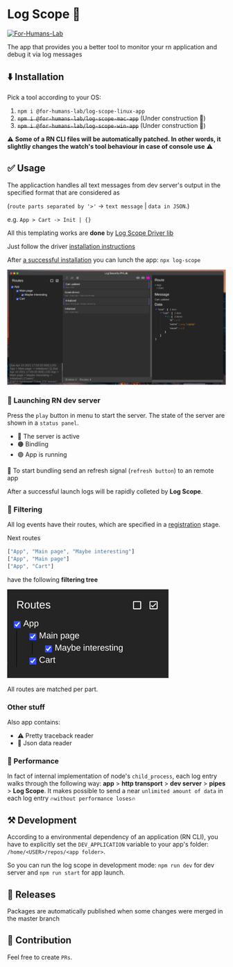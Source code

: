 # Log Scope 🔔
[![For-Humans-Lab](https://circleci.com/gh/For-Humans-Lab/log-scope-app.svg?style=svg)](https://app.circleci.com/pipelines/github/For-Humans-Lab/log-scope-app?branch=master)

The app that provides you a better tool to monitor your rn application and debug it via log messages

## ⬇️ Installation 
Pick a tool according to your OS:
1. `npm i @for-humans-lab/log-scope-linux-app`
2. <strike>`npm i @for-humans-lab/log-scope-mac-app`</strike> (Under construction 🔨)
3. <strike>`npm i @for-humans-lab/log-scope-win-app`</strike> (Under construction 🔨)

⚠️ **Some of a RN CLI files will be automatically patched. In other words, it slightliy changes the watch's tool behaviour in case of console use** ⚠️

## ✅ Usage 
The appliсaction handles all text messages from dev server's output in the specified format that are considered as 

(`route parts separated by '>'` -> `text message` | `data in JSON`.)

e.g. `App > Cart -> Init | {}`


All this templating works are **done** by [Log Scope Driver lib](https://github.com/For-Humans-Lab/log-scope)


Just follow the driver [installation instructions](https://github.com/For-Humans-Lab/log-scope#usage)

After [a successful installation](https://github.com/For-Humans-Lab/log-scope-app#installation) you can lunch the app: `npx log-scope`

![](./docs/assets/app.png)

### 🚀 Launching RN dev server
Press the `play` button in menu to start the server.
The state of the server are shown in a `status panel`.

- 🔵 The server is active
- 🟠 Bindling
- 🟣 App is running

🚀 To start bundling send an refresh signal (`refresh button`) to an remote app

After a successful launch logs will be rapidly colleted by **Log Scope**.

### 👀 Filtering
All log events have their routes, which are specified in a [registration](https://github.com/For-Humans-Lab/log-scope#logger-registration) stage.

Next routes 
```typescript
["App", "Main page", "Maybe interesting"]
["App", "Main page"]
["App", "Cart"]
```
have the following **filtering tree**

![tree](./docs/assets/tree.png)

All routes are matched per part.

### Other stuff
Also app contains:
- ⚠️ Pretty traceback reader
- 💅 Json data reader

### 🚄 Performance
In fact of internal implementation of node's `child_process`, each log entry walks through the following way: **app** > **http transport** > **dev server** > **pipes** > **Log Scope**. It makes possible to send a near `unlimited amount of data` in each log entry `🔥without performance loses🔥`


## ⚒ Development 

According to a environmental dependency of an application (RN CLI), you have to explicitly set the `DEV_APPLICATION` variable to your app's folder: `/home/<USER>/repos/<app folder>`.

So you can run the log scope in development mode:
`npm run dev` for dev server and `npm run start` for app launch.


## 🔄 Releases 

Packages are automatically published when some changes were merged in the master branch

## 👐 Contribution
Feel free to create `PRs`.